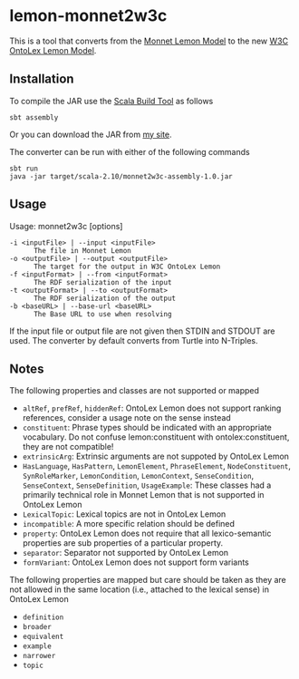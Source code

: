 # lemon-monnet2w3c

This is a tool that converts from the [Monnet Lemon Model](http://lemon-model.net)
to the new [W3C OntoLex Lemon Model](https://www.w3.org/2016/05/ontolex/).

## Installation

To compile the JAR use the [Scala Build Tool](http://www.scala-sbt.org/) as follows

    sbt assembly

Or you can download the JAR from [my site](http://john.mccr.ae/monnet2w3c-assembly-1.0.jar).

The converter can be run with either of the following commands

    sbt run
    java -jar target/scala-2.10/monnet2w3c-assembly-1.0.jar

## Usage

  Usage: monnet2w3c [options]
  
    -i <inputFile> | --input <inputFile>
          The file in Monnet Lemon
    -o <outputFile> | --output <outputFile>
          The target for the output in W3C OntoLex Lemon
    -f <inputFormat> | --from <inputFormat>
          The RDF serialization of the input
    -t <outputFormat> | --to <outputFormat>
          The RDF serialization of the output
    -b <baseURL> | --base-url <baseURL>
          The Base URL to use when resolving

If the input file or output file are not given then STDIN and STDOUT are used.
The converter by default converts from Turtle into N-Triples.

## Notes

The following properties and classes are not supported or mapped

* `altRef`, `prefRef`, `hiddenRef`: OntoLex Lemon does not support ranking references, consider a usage note on the sense instead
* `constituent`: Phrase types should be indicated with an appropriate vocabulary. Do not confuse lemon:constituent with ontolex:constituent, they are not compatible!
* `extrinsicArg`: Extrinsic arguments are not suppoted by OntoLex Lemon
* `HasLanguage`, `HasPattern`, `LemonElement`, `PhraseElement`, `NodeConstituent`, `SynRoleMarker`,
`LemonCondition`, `LemonContext`, `SenseCondition`, `SenseContext`, `SenseDefinition`, `UsageExample`: 
These classes had a primarily technical role in Monnet Lemon that is not supported
in OntoLex Lemon
* `LexicalTopic`: Lexical topics are not in OntoLex Lemon
* `incompatible`: A more specific relation should be defined
* `property`: OntoLex Lemon does not require that all lexico-semantic properties
    are sub properties of a particular property.
* `separator`: Separator not supported by OntoLex Lemon
* `formVariant`: OntoLex Lemon does not support form variants

The following properties are mapped but care should be taken as they are not 
allowed in the same location (i.e., attached to the lexical sense) in OntoLex
Lemon

* `definition`
* `broader`
* `equivalent`
* `example`
* `narrower`
* `topic`
